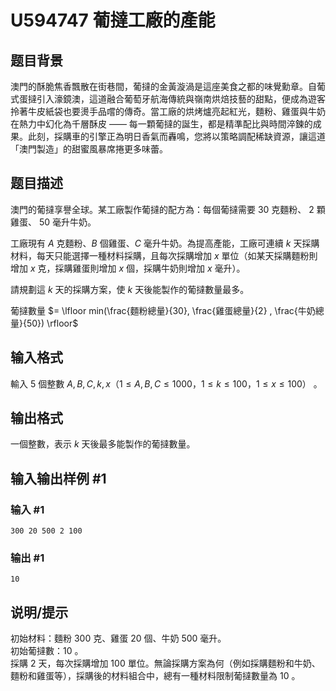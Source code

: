 # U594747 葡撻工廠的產能

## 题目背景

澳門的酥脆焦香飄散在街巷間，葡撻的金黃漩渦是這座美食之都的味覺勳章。自葡式蛋撻引入濠鏡澳，這道融合葡萄牙航海傳統與嶺南烘焙技藝的甜點，便成為遊客拎著牛皮紙袋也要燙手品嚐的傳奇。當工廠的烘烤爐亮起紅光，麵粉、雞蛋與牛奶在熱力中幻化為千層酥皮 —— 每一顆葡撻的誕生，都是精準配比與時間淬鍊的成果。此刻，採購車的引擎正為明日香氣而轟鳴，您將以策略調配稀缺資源，讓這道「澳門製造」的甜蜜風暴席捲更多味蕾。

## 题目描述

澳門的葡撻享譽全球。某工廠製作葡撻的配方為：每個葡撻需要 $30$ 克麵粉、 $2$ 顆雞蛋、 $50$ 毫升牛奶。

工廠現有 $A$ 克麵粉、$B$ 個雞蛋、$C$ 毫升牛奶。為提高產能，工廠可連續 $k$ 天採購材料，每天只能選擇一種材料採購，且每次採購增加 $x$ 單位（如某天採購麵粉則增加 $x$ 克，採購雞蛋則增加 $x$ 個，採購牛奶則增加 $x$ 毫升）。

請規劃這 $k$ 天的採購方案，使 $k$ 天後能製作的葡撻數量最多。

葡撻數量 $= \lfloor min(\frac{麵粉總量}{30}, \frac{雞蛋總量}{2} , \frac{牛奶總量}{50}) \rfloor$

## 输入格式

輸入 $5$ 個整數 $A, B, C, k, x（1≤A,B,C≤1000，1≤k≤100，1≤x≤100）$ 。

## 输出格式

一個整數，表示 $k$ 天後最多能製作的葡撻數量。

## 输入输出样例 #1

### 输入 #1

```
300 20 500 2 100
```

### 输出 #1

```
10
```

## 说明/提示

初始材料：麵粉 $300$ 克、雞蛋 $20$ 個、牛奶 $500$ 毫升。  
初始葡撻數：$10$ 。  
採購 $2$ 天，每次採購增加 $100$ 單位。無論採購方案為何（例如採購麵粉和牛奶、麵粉和雞蛋等），採購後的材料組合中，總有一種材料限制葡撻數量為 $10$ 。
